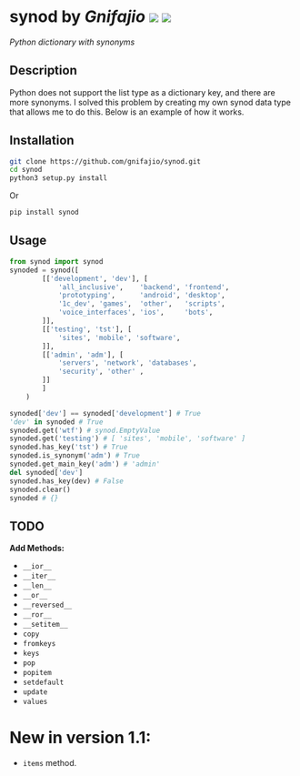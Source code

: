# **synod** by _Gnifajio_ ![](https://badgen.net/badge/release/v1.1/grey) ![](https://komarev.com/ghpvc/?username=gnifajio-synod&label=views)

_Python dictionary with synonyms_

## Description

Python does not support the list type as a dictionary key, and there are more synonyms.
I solved this problem by creating my own synod data type that allows me to do this.
Below is an example of how it works.

## Installation

```sh
git clone https://github.com/gnifajio/synod.git
cd synod
python3 setup.py install
```

Or

```sh
pip install synod
```

## Usage

```python
from synod import synod
synoded = synod([
        [['development', 'dev'], [
            'all_inclusive',    'backend', 'frontend',
            'prototyping',      'android', 'desktop',     
            '1c_dev', 'games',  'other',   'scripts',
            'voice_interfaces', 'ios',     'bots',
        ]],
        [['testing', 'tst'], [
            'sites', 'mobile', 'software',
        ]],
        [['admin', 'adm'], [
            'servers', 'network', 'databases',
            'security', 'other' ,
        ]]
        ]
    )

synoded['dev'] == synoded['development'] # True
'dev' in synoded # True
synoded.get('wtf') # synod.EmptyValue
synoded.get('testing') # [ 'sites', 'mobile', 'software' ]
synoded.has_key('tst') # True
synoded.is_synonym('adm') # True
synoded.get_main_key('adm') # 'admin'
del synoded['dev']
synoded.has_key(dev) # False
synoded.clear()
synoded # {}
```

## TODO

**Add Methods:**
- `__ior__`
- `__iter__`
- `__len__`
- `__or__`
- `__reversed__`
- `__ror__`
- `__setitem__`
- `copy`
- `fromkeys`
- `keys`
- `pop`
- `popitem`
- `setdefault`
- `update`
- `values`

# New in version 1.1:
- `items` method.